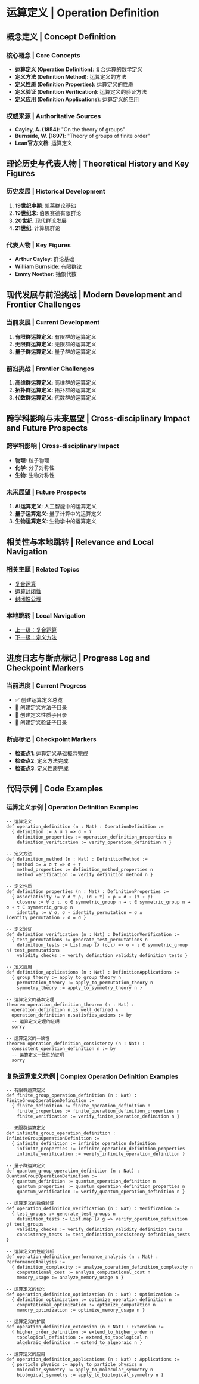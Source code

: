 # 运算定义 | Operation Definition

## 概念定义 | Concept Definition

### 核心概念 | Core Concepts

- **运算定义 (Operation Definition)**: 复合运算的数学定义
- **定义方法 (Definition Method)**: 运算定义的方法
- **定义性质 (Definition Properties)**: 运算定义的性质
- **定义验证 (Definition Verification)**: 运算定义的验证方法
- **定义应用 (Definition Applications)**: 运算定义的应用

### 权威来源 | Authoritative Sources

- **Cayley, A. (1854)**: "On the theory of groups"
- **Burnside, W. (1897)**: "Theory of groups of finite order"
- **Lean官方文档**: 运算定义

## 理论历史与代表人物 | Theoretical History and Key Figures

### 历史发展 | Historical Development

1. **19世纪中期**: 凯莱群论基础
2. **19世纪末**: 伯恩赛德有限群论
3. **20世纪**: 现代群论发展
4. **21世纪**: 计算机群论

### 代表人物 | Key Figures

- **Arthur Cayley**: 群论基础
- **William Burnside**: 有限群论
- **Emmy Noether**: 抽象代数

## 现代发展与前沿挑战 | Modern Development and Frontier Challenges

### 当前发展 | Current Development

1. **有限群运算定义**: 有限群的运算定义
2. **无限群运算定义**: 无限群的运算定义
3. **量子群运算定义**: 量子群的运算定义

### 前沿挑战 | Frontier Challenges

1. **高维群运算定义**: 高维群的运算定义
2. **拓扑群运算定义**: 拓扑群的运算定义
3. **代数群运算定义**: 代数群的运算定义

## 跨学科影响与未来展望 | Cross-disciplinary Impact and Future Prospects

### 跨学科影响 | Cross-disciplinary Impact

- **物理**: 粒子物理
- **化学**: 分子对称性
- **生物**: 生物对称性

### 未来展望 | Future Prospects

1. **AI运算定义**: 人工智能中的运算定义
2. **量子运算定义**: 量子计算中的运算定义
3. **生物运算定义**: 生物学中的运算定义

## 相关性与本地跳转 | Relevance and Local Navigation

### 相关主题 | Related Topics

- [复合运算](../01-总览.md)
- [运算封闭性](../../01-总览.md)
- [封闭性公理](../../../01-总览.md)

### 本地跳转 | Local Navigation

- [上一级：复合运算](../01-总览.md)
- [下一级：定义方法](02-定义方法/01-总览.md)

## 进度日志与断点标记 | Progress Log and Checkpoint Markers

### 当前进度 | Current Progress

- ✅ 创建运算定义总览
- 🔄 创建定义方法子目录
- 🔄 创建定义性质子目录
- 🔄 创建定义验证子目录

### 断点标记 | Checkpoint Markers

- **检查点1**: 运算定义基础概念完成
- **检查点2**: 定义方法完成
- **检查点3**: 定义性质完成

## 代码示例 | Code Examples

### 运算定义示例 | Operation Definition Examples

```lean
-- 运算定义
def operation_definition (n : Nat) : OperationDefinition :=
  { definition := λ σ τ => σ ∘ τ
    definition_properties := operation_definition_properties n
    definition_verification := verify_operation_definition n }

-- 定义方法
def definition_method (n : Nat) : DefinitionMethod :=
  { method := λ σ τ => σ ∘ τ
    method_properties := definition_method_properties n
    method_verification := verify_definition_method n }

-- 定义性质
def definition_properties (n : Nat) : DefinitionProperties :=
  { associativity := ∀ σ τ ρ, (σ ∘ τ) ∘ ρ = σ ∘ (τ ∘ ρ)
    closure := ∀ σ τ, σ ∈ symmetric_group n → τ ∈ symmetric_group n → σ ∘ τ ∈ symmetric_group n
    identity := ∀ σ, σ ∘ identity_permutation = σ ∧ identity_permutation ∘ σ = σ }

-- 定义验证
def definition_verification (n : Nat) : DefinitionVerification :=
  { test_permutations := generate_test_permutations n
    definition_tests := List.map (λ (σ,τ) => σ ∘ τ ∈ symmetric_group n) test_permutations
    validity_checks := verify_definition_validity definition_tests }

-- 定义应用
def definition_applications (n : Nat) : DefinitionApplications :=
  { group_theory := apply_to_group_theory n
    permutation_theory := apply_to_permutation_theory n
    symmetry_theory := apply_to_symmetry_theory n }

-- 运算定义的基本定理
theorem operation_definition_theorem (n : Nat) :
  operation_definition n.is_well_defined ∧
  operation_definition n.satisfies_axioms := by
  -- 运算定义定理的证明
  sorry

-- 运算定义的一致性
theorem operation_definition_consistency (n : Nat) :
  consistent_operation_definition n := by
  -- 运算定义一致性的证明
  sorry
```

### 复杂运算定义示例 | Complex Operation Definition Examples

```lean
-- 有限群运算定义
def finite_group_operation_definition (n : Nat) : FiniteGroupOperationDefinition :=
  { finite_definition := finite_operation_definition n
    finite_properties := finite_operation_definition_properties n
    finite_verification := verify_finite_operation_definition n }

-- 无限群运算定义
def infinite_group_operation_definition : InfiniteGroupOperationDefinition :=
  { infinite_definition := infinite_operation_definition
    infinite_properties := infinite_operation_definition_properties
    infinite_verification := verify_infinite_operation_definition }

-- 量子群运算定义
def quantum_group_operation_definition (n : Nat) : QuantumGroupOperationDefinition :=
  { quantum_definition := quantum_operation_definition n
    quantum_properties := quantum_operation_definition_properties n
    quantum_verification := verify_quantum_operation_definition n }

-- 运算定义的数值验证
def operation_definition_verification (n : Nat) : Verification :=
  { test_groups := generate_test_groups n
    definition_tests := List.map (λ g => verify_operation_definition g) test_groups
    validity_checks := verify_definition_validity definition_tests
    consistency_tests := test_definition_consistency definition_tests }

-- 运算定义的性能分析
def operation_definition_performance_analysis (n : Nat) : PerformanceAnalysis :=
  { definition_complexity := analyze_operation_definition_complexity n
    computational_cost := analyze_computational_cost n
    memory_usage := analyze_memory_usage n }

-- 运算定义的优化
def operation_definition_optimization (n : Nat) : Optimization :=
  { definition_optimization := optimize_operation_definition n
    computational_optimization := optimize_computation n
    memory_optimization := optimize_memory_usage n }

-- 运算定义的扩展
def operation_definition_extension (n : Nat) : Extension :=
  { higher_order_definition := extend_to_higher_order n
    topological_definition := extend_to_topological n
    algebraic_definition := extend_to_algebraic n }

-- 运算定义的应用
def operation_definition_applications (n : Nat) : Applications :=
  { particle_physics := apply_to_particle_physics n
    molecular_symmetry := apply_to_molecular_symmetry n
    biological_symmetry := apply_to_biological_symmetry n }
```
